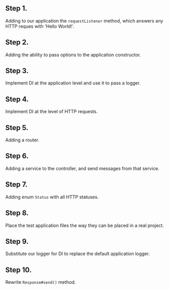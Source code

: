 ## Step 1.

Adding to our application the `requestListener` method, which answers any HTTP reques with 'Hello World!'.

## Step 2.

Adding the ability to pass options to the application constructor.

## Step 3.

Implement DI at the application level and use it to pass a logger.

## Step 4.

Implement DI at the level of HTTP requests.

## Step 5.

Adding a router.

## Step 6.

Adding a service to the controller, and send messages from that service.

## Step 7.

Adding enum `Status` with all HTTP statuses.

## Step 8.

Place the test application files the way they can be placed in a real project.

## Step 9.

Substitute our logger for DI to replace the default application logger.

## Step 10.

Rewrite `Response#send()` method.
